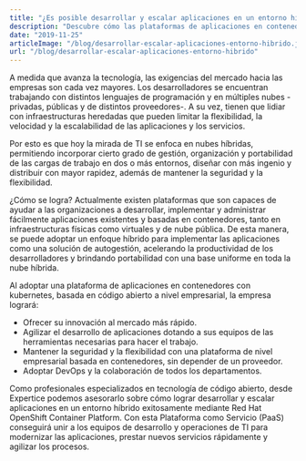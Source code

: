```yaml
---
title: "¿Es posible desarrollar y escalar aplicaciones en un entorno híbrido?"
description: "Descubre cómo las plataformas de aplicaciones en contenedores pueden ayudar a las organizaciones a desarrollar e implementar aplicaciones en entornos híbridos"
date: "2019-11-25"
articleImage: "/blog/desarrollar-escalar-aplicaciones-entorno-hibrido.jpg"
url: "/blog/desarrollar-escalar-aplicaciones-entorno-hibrido"
---
```


A medida que avanza la tecnología, las exigencias del mercado hacia las empresas son cada vez mayores. Los desarrolladores se encuentran trabajando con distintos lenguajes de programación y en múltiples nubes -privadas, públicas y de distintos proveedores-. A su vez, tienen que lidiar con infraestructuras heredadas que pueden limitar la flexibilidad, la velocidad y la escalabilidad de las aplicaciones y los servicios.

Por esto es que hoy la mirada de TI se enfoca en nubes híbridas, permitiendo incorporar cierto grado de gestión, organización y portabilidad de las cargas de trabajo en dos o más entornos, diseñar con más ingenio y distribuir con mayor rapidez, además de mantener la seguridad y la flexibilidad.

¿Cómo se logra? Actualmente existen plataformas que son capaces de ayudar a las organizaciones a desarrollar, implementar y administrar fácilmente aplicaciones existentes y basadas en contenedores, tanto en infraestructuras físicas como virtuales y de nube pública. De esta manera, se puede adoptar un enfoque híbrido para implementar las aplicaciones como una solución de autogestión, acelerando la productividad de los desarrolladores y brindando portabilidad con una base uniforme en toda la nube híbrida.

Al adoptar una plataforma de aplicaciones en contenedores con kubernetes, basada en código abierto a nivel empresarial, la empresa logrará:

- Ofrecer su innovación al mercado más rápido.
- Agilizar el desarrollo de aplicaciones dotando a sus equipos de las herramientas necesarias para hacer el trabajo.
- Mantener la seguridad y la flexibilidad con una plataforma de nivel empresarial basada en contenedores, sin depender de un proveedor.
- Adoptar DevOps y la colaboración de todos los departamentos.

Como profesionales especializados en tecnología de código abierto, desde Expertice podemos asesorarlo sobre cómo lograr desarrollar y escalar aplicaciones en un entorno híbrido exitosamente mediante Red Hat OpenShift Container Platform. Con esta Plataforma como Servicio (PaaS) conseguirá unir a los equipos de desarrollo y operaciones de TI para modernizar las aplicaciones, prestar nuevos servicios rápidamente y agilizar los procesos.
